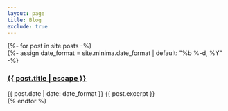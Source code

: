 ```yaml
---
layout: page
title: Blog
exclude: true
---
```


<div class="wrapper">
{%- for post in site.posts -%}
    <article class="blog-listing">
        {%- assign date_format = site.minima.date_format | default: "%b %-d, %Y" -%}
        <h3>
            <a class="post-link" href="{{ post.url | relative_url }}">
                {{ post.title | escape }}
            </a>
        </h3>
        <span class="post-meta">{{ post.date | date: date_format }}</span>
        {{ post.excerpt }}
    </article>
{% endfor %}
</div>
